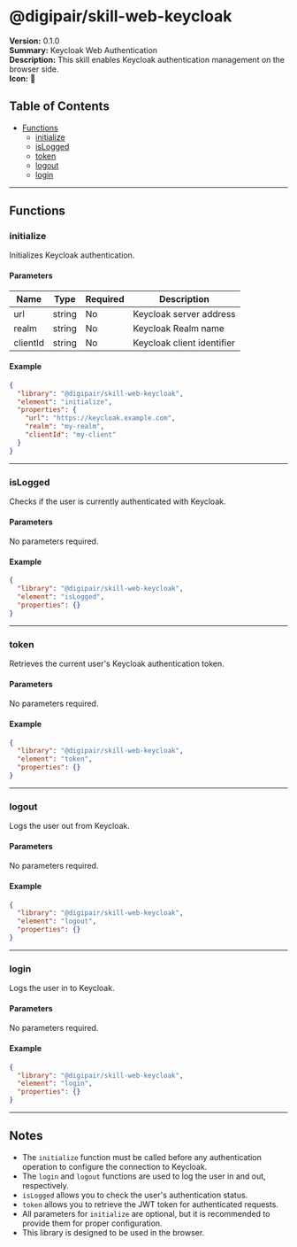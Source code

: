 # @digipair/skill-web-keycloak

**Version:** 0.1.0  
**Summary:** Keycloak Web Authentication  
**Description:** This skill enables Keycloak authentication management on the browser side.  
**Icon:** 🔑

## Table of Contents

- [Functions](#functions)
  - [initialize](#initialize)
  - [isLogged](#islogged)
  - [token](#token)
  - [logout](#logout)
  - [login](#login)

---

## Functions

### initialize

Initializes Keycloak authentication.

#### Parameters

| Name     | Type   | Required | Description                |
| -------- | ------ | -------- | -------------------------- |
| url      | string | No       | Keycloak server address    |
| realm    | string | No       | Keycloak Realm name        |
| clientId | string | No       | Keycloak client identifier |

#### Example

```json
{
  "library": "@digipair/skill-web-keycloak",
  "element": "initialize",
  "properties": {
    "url": "https://keycloak.example.com",
    "realm": "my-realm",
    "clientId": "my-client"
  }
}
```

---

### isLogged

Checks if the user is currently authenticated with Keycloak.

#### Parameters

No parameters required.

#### Example

```json
{
  "library": "@digipair/skill-web-keycloak",
  "element": "isLogged",
  "properties": {}
}
```

---

### token

Retrieves the current user's Keycloak authentication token.

#### Parameters

No parameters required.

#### Example

```json
{
  "library": "@digipair/skill-web-keycloak",
  "element": "token",
  "properties": {}
}
```

---

### logout

Logs the user out from Keycloak.

#### Parameters

No parameters required.

#### Example

```json
{
  "library": "@digipair/skill-web-keycloak",
  "element": "logout",
  "properties": {}
}
```

---

### login

Logs the user in to Keycloak.

#### Parameters

No parameters required.

#### Example

```json
{
  "library": "@digipair/skill-web-keycloak",
  "element": "login",
  "properties": {}
}
```

---

## Notes

- The `initialize` function must be called before any authentication operation to configure the connection to Keycloak.
- The `login` and `logout` functions are used to log the user in and out, respectively.
- `isLogged` allows you to check the user's authentication status.
- `token` allows you to retrieve the JWT token for authenticated requests.
- All parameters for `initialize` are optional, but it is recommended to provide them for proper configuration.
- This library is designed to be used in the browser.
